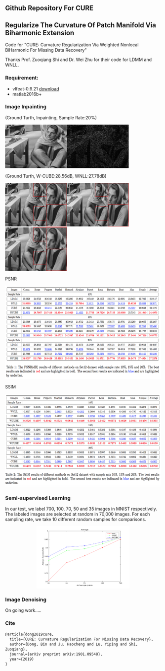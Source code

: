  ## Github Repository For CURE
## Regularize The Curvature Of Patch Manifold Via Biharmonic Extension


Code for "CURE: Curvature Regularization Via Weighted Nonlocal BiHarmonic For Missing Data Recovery"

Thanks Prof. Zuoqiang Shi and Dr. Wei Zhu for their code for LDMM and WNLL.

### Requirement: 

- vlfeat-0.9.21 <a href="http://www.vlfeat.org/">download</a>
- matlab2016b+

### Image Inpainting

(Ground Turth, Inpainting, Sample Rate:20%)

<img src="Fig/bar.png" width = "200" height = "140"  /><img src="Fig/bari.png" width = "200" height = "140"  />

(Ground Turth, W-CUBE:28.56dB, WNLL:27.78dB)

<img src="Fig/bar1.png" width = "200" height = "140"  /><img src="Fig/barCUBE.png" width = "200" height = "140"  /><img src="Fig/barWNLL.png" width = "200" height = "140"  />


PSNR

<img src="Inpainting/PSNR.png" width = "600" height = "300"  />

SSIM

<img src="Inpainting/SSIM.png" width = "600" height = "300"  />

### Semi-supervised Learning

In our test, we label 700, 100, 70, 50 and 35 images in MNIST respectively. The labeled images are selected at random in 70,000 images. For each sampling rate, we take 10 different random samples for comparisons.
<center>
<img src="Fig/average.png" width = "300" height = "200"  />
</center>

### Image Denoising

On going work.....


### Cite

```
@article{dong2019cure,
  title={CURE: Curvature Regularization For Missing Data Recovery},
  author={Dong, Bin and Ju, Haocheng and Lu, Yiping and Shi, Zuoqiang},
  journal={arXiv preprint arXiv:1901.09548},
  year={2019}
}
```
